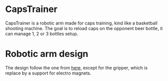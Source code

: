 # CapsTrainer
CapsTrainer is a robotic arm made for caps training, kind like a basketball shooting machine.
The goal is to reload caps on the opponent beer bottle, it can manage 1, 2 or 3 bottles setup.

# Robotic arm design
The design follow the one from [here](https://www.instructables.com/CARDBIRD-the-Cardboard-Robotic-Arm/), except for the gripper, which is replace by a support for electro magnets.

